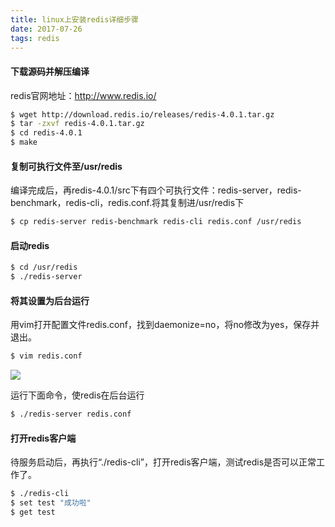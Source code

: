 ```yaml
---
title: linux上安装redis详细步骤
date: 2017-07-26  
tags: redis
---
```

#### 下载源码并解压编译

redis官网地址：http://www.redis.io/

```bash
$ wget http://download.redis.io/releases/redis-4.0.1.tar.gz
$ tar -zxvf redis-4.0.1.tar.gz
$ cd redis-4.0.1
$ make
```

<!--more-->

#### 复制可执行文件至/usr/redis

编译完成后，再redis-4.0.1/src下有四个可执行文件：redis-server，redis-benchmark，redis-cli，redis.conf.将其复制进/usr/redis下

```bash
$ cp redis-server redis-benchmark redis-cli redis.conf /usr/redis
```

#### 启动redis

```bash
$ cd /usr/redis
$ ./redis-server
```

#### 将其设置为后台运行

用vim打开配置文件redis.conf，找到daemonize=no，将no修改为yes，保存并退出。

```bash
$ vim redis.conf
```
<img src="http://oo8ieb5e5.bkt.clouddn.com/image/jpg/redis-daemonize.png" />

运行下面命令，使redis在后台运行
```bash
$ ./redis-server redis.conf
```

#### 打开redis客户端
待服务启动后，再执行“./redis-cli”，打开redis客户端，测试redis是否可以正常工作了。
```bash
$ ./redis-cli
$ set test "成功啦"
$ get test
```